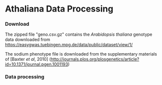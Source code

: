 # Athaliana Data Processing


### Download

The zipped file "geno.csv.gz" contains the *Arabidopsis thaliana* genotype data downloaded from https://easygwas.tuebingen.mpg.de/data/public/dataset/view/1/

The sodium phenotype file is downloaded from the supplementary materials of [Baxter *et al*, 2010] (http://journals.plos.org/plosgenetics/article?id=10.1371/journal.pgen.1001193)


### Data processing  
